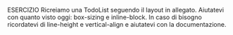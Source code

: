 ESERCIZIO
Ricreiamo una TodoList seguendo il layout in allegato. Aiutatevi con quanto visto oggi: box-sizing e inline-block.
In caso di bisogno ricordatevi di line-height e vertical-align e aiutatevi con la documentazione.
